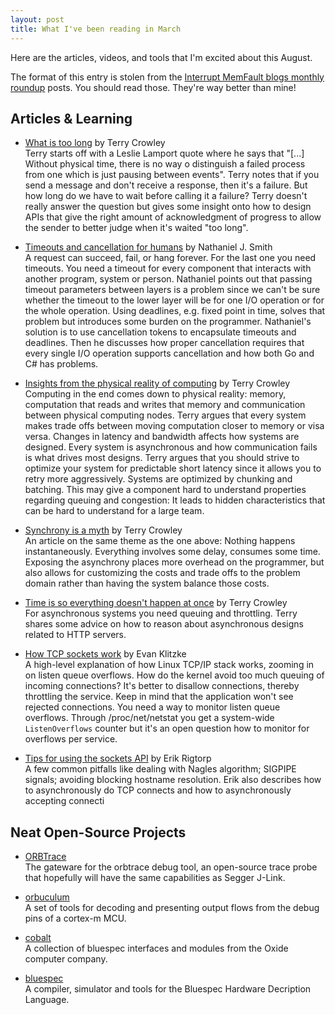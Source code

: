 ```yaml
---
layout: post
title: What I've been reading in March
---
```


<!-- excerpt start -->
Here are the articles, videos, and tools that I'm excited about this August.
<!-- excerpt end -->

The format of this entry is stolen from the [Interrupt MemFault blogs monthly roundup](https://interrupt.memfault.com/tags#roundup) posts. You should read those. They're way better than mine!

## Articles & Learning

* [What is too long](https://hackernoon.com/what-is-too-long-4e15418f10ce) by Terry Crowley<br/>
  Terry starts off with a Leslie Lamport quote where he says that "[...] Without physical time, there is no way o distinguish a failed process from one which is just pausing between events".  Terry notes that if you send a message and don't receive a response, then it's a failure. But how long do we have to wait before calling it a failure? Terry doesn't really answer the question but gives some insight onto how to design APIs that give the right amount of acknowledgment of progress to allow the sender to better judge when it's waited "too long".
  
* [Timeouts and cancellation for humans](https://vorpus.org/blog/timeouts-and-cancellation-for-humans/) by Nathaniel J. Smith<br/>
  A request can succeed, fail, or hang forever. For the last one you need timeouts. You need a timeout for every component that interacts with another program, system or person. Nathaniel points out that passing timeout parameters between layers is a problem since we can't be sure whether the timeout to the lower layer will be for one I/O operation or for the whole operation. Using deadlines, e.g. fixed point in time, solves that problem but introduces some burden on the programmer. Nathaniel's solution is to use cancellation tokens to encapsulate timeouts and deadlines. Then he discusses how proper cancellation requires that every single I/O operation supports cancellation and how both Go and C# has problems.
  
* [Insights from the physical reality of computing](https://terrycrowley.medium.com/insights-from-the-physical-reality-of-computing-153c3c4e8375) by Terry Crowley<br/>
  Computing in the end comes down to physical reality: memory, computation that reads and writes that memory and communication between physical computing nodes. Terry argues that every system makes trade offs between moving computation closer to memory or visa versa. Changes in latency and bandwidth affects how systems are designed. Every system is asynchronous and how communication fails is what drives most designs. Terry argues that you should strive to optimize your system for predictable short latency since it allows you to retry more aggressively. Systems are optimized by chunking and batching.  This may give a component hard to understand properties regarding queuing and congestion: It leads to hidden characteristics that can be hard to understand for a large team.
  
* [Synchrony is a myth](https://medium.com/hackernoon/synchrony-is-a-myth-708acaf479f) by Terry Crowley<br/>
  An article on the same theme as the one above: Nothing happens instantaneously. Everything involves some delay, consumes some time. Exposing the asynchrony places more overhead on the programmer, but also allows for customizing the costs and trade offs to the problem domain rather than having the system balance those costs. 
  
* [Time is so everything doesn't happen at once](https://medium.com/hackernoon/time-is-so-everything-doesnt-happen-at-once-f19ad58314fb) by Terry Crowley<br/>For asynchronous systems you need queuing and throttling. Terry shares some advice on how to reason about asynchronous designs related to HTTP servers.

* [How TCP sockets work](https://eklitzke.org/how-tcp-sockets-work) by Evan Klitzke<br/>
  A high-level explanation of how Linux TCP/IP stack works, zooming in on listen queue overflows. How do the kernel avoid too much queuing of incoming connections? It's better to disallow connections, thereby throttling the service. Keep in mind that the application won't see rejected connections. You need a way to monitor listen queue overflows. Through /proc/net/netstat you get a system-wide `ListenOverflows` counter but it's an open question how to monitor for overflows per service.

* [Tips for using the sockets API](https://rigtorp.se/sockets/) by Erik Rigtorp<br/>
  A few common pitfalls like dealing with Nagles algorithm; SIGPIPE signals; avoiding blocking hostname resolution. Erik also describes how to asynchronously do TCP connects and how to asynchronously accepting connecti

## Neat Open-Source Projects

* [ORBTrace](https://github.com/orbcode/orbtrace)<br/>
  The gateware for the orbtrace debug tool, an open-source trace probe that hopefully will have the same capabilities as Segger J-Link.
  
* [orbuculum](https://github.com/orbcode/orbuculum)<br/>
  A set of tools for decoding and presenting output flows from the debug pins of a cortex-m MCU.
  
* [cobalt](https://github.com/oxidecomputer/cobalt)<br/>
  A collection of bluespec interfaces and modules from the Oxide computer company.
  
* [bluespec](https://github.com/B-Lang-org/bsc)<br/>
  A compiler, simulator and tools for the Bluespec Hardware Decription Language.
  
  